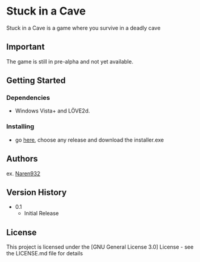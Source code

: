 # Stuck in a Cave

Stuck in a Cave is a game where you survive in a deadly cave

## Important

The game is still in pre-alpha and not yet available.

## Getting Started

### Dependencies

* Windows Vista+ and LÖVE2d.

### Installing

* go [here](github.com/naren932/Stuck-in-a-Cave/releases), choose any release and download the installer.exe

## Authors

ex. [Naren932](https://github.com/naren932)

## Version History

* 0.1
    * Initial Release

## License

This project is licensed under the [GNU General License 3.0] License - see the LICENSE.md file for details
